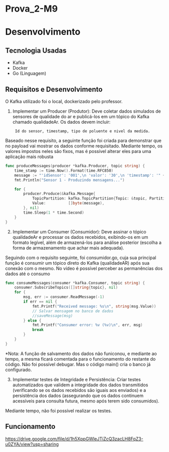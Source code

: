 # Prova_2-M9

# Desenvolvimento

## Tecnologia Usadas

- Kafka
- Docker
- Go (Linguagem)

## Requisitos e Desenvolvimento

O Kafka utilizado foi o local, dockerizado pelo professor.

1. Implementar um Producer (Produtor): Deve coletar dados simulados de sensores de qualidade do ar e publicá-los em um tópico do Kafka chamado qualidadeAr. Os dados devem incluir:

        Id do sensor, timestamp, tipo de poluente e nivel da medida.

Baseado nesse requisito, a seguinte função foi criada para demonstrar que no payload vai mostrar os dados conforme requisitado. Mediante tempo, os valores impostos neles são fixos, mas é possível alterar eles para uma aplicação mais robusta

``` go
func produceMessages(producer *kafka.Producer, topic string) {
    time_stamp := time.Now().Format(time.RFC850)
    message := "'idSensor': '001',\n 'valor': '30',\n 'timestamp': '" + fmt.Sprintf("%d" ,time_stamp) + "',\n 'tipoPoluentes': 'PM2.5',\n 'nivel': '35.2'"
    fmt.Println("Sensor 1 - Produzindo mensagens...")

    for {
        producer.Produce(&kafka.Message{
            TopicPartition: kafka.TopicPartition{Topic: &topic, Partition: kafka.PartitionAny},
            Value:          []byte(message),
        }, nil)
        time.Sleep(1 * time.Second)
    }
}
```

2. Implementar um Consumer (Consumidor): Deve assinar o tópico qualidadeAr e processar os dados recebidos, exibindo-os em um formato legível, além de armazená-los para análise posterior (escolha a forma de armazenamento que achar mais adequada).

Seguindo com o requisito seguinte, foi consumidor.go, cuja sua principal função é consumir um tópico direto do Kafka (qualidadeAR) após sua conexão com o mesmo. No vídeo é possível perceber as permanências dos dados até o consumo


``` go
func consumeMessages(consumer *kafka.Consumer, topic string) {
	consumer.SubscribeTopics([]string{topic}, nil)
	for {
		msg, err := consumer.ReadMessage(-1)
		if err == nil {
			fmt.Printf("Received message: %s\n", string(msg.Value))
			// Salvar mensagem no banco de dados
			//saveMessage(msg)
		} else {
			fmt.Printf("Consumer error: %v (%v)\n", err, msg)
			break
		}
	}
}
```

*Nota: A função de salvamento dos dados não funiconou, e mediante ao tempo, a mesma ficará comentada para o funcionamento do restante do código. Não foi possível debugar. Mas o código main() cria o banco já configurado.

3. Implementar testes de Integridade e Persistência: Criar testes automatizados que validem a integridade dos dados transmitidos (verificando se os dados recebidos são iguais aos enviados) e a persistência dos dados (assegurando que os dados continuem acessíveis para consulta futura, mesmo após terem sido consumidos).

Mediante tempo, não foi possível realizar os testes.

## Funcionamento

https://drive.google.com/file/d/1h5XppGWleJTiZcQ3zacLH8FqZ3-u0ZYA/view?usp=sharing